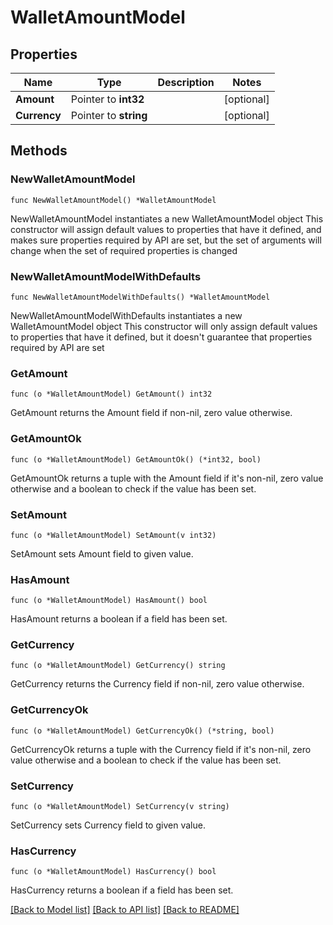 # WalletAmountModel

## Properties

Name | Type | Description | Notes
------------ | ------------- | ------------- | -------------
**Amount** | Pointer to **int32** |  | [optional] 
**Currency** | Pointer to **string** |  | [optional] 

## Methods

### NewWalletAmountModel

`func NewWalletAmountModel() *WalletAmountModel`

NewWalletAmountModel instantiates a new WalletAmountModel object
This constructor will assign default values to properties that have it defined,
and makes sure properties required by API are set, but the set of arguments
will change when the set of required properties is changed

### NewWalletAmountModelWithDefaults

`func NewWalletAmountModelWithDefaults() *WalletAmountModel`

NewWalletAmountModelWithDefaults instantiates a new WalletAmountModel object
This constructor will only assign default values to properties that have it defined,
but it doesn't guarantee that properties required by API are set

### GetAmount

`func (o *WalletAmountModel) GetAmount() int32`

GetAmount returns the Amount field if non-nil, zero value otherwise.

### GetAmountOk

`func (o *WalletAmountModel) GetAmountOk() (*int32, bool)`

GetAmountOk returns a tuple with the Amount field if it's non-nil, zero value otherwise
and a boolean to check if the value has been set.

### SetAmount

`func (o *WalletAmountModel) SetAmount(v int32)`

SetAmount sets Amount field to given value.

### HasAmount

`func (o *WalletAmountModel) HasAmount() bool`

HasAmount returns a boolean if a field has been set.

### GetCurrency

`func (o *WalletAmountModel) GetCurrency() string`

GetCurrency returns the Currency field if non-nil, zero value otherwise.

### GetCurrencyOk

`func (o *WalletAmountModel) GetCurrencyOk() (*string, bool)`

GetCurrencyOk returns a tuple with the Currency field if it's non-nil, zero value otherwise
and a boolean to check if the value has been set.

### SetCurrency

`func (o *WalletAmountModel) SetCurrency(v string)`

SetCurrency sets Currency field to given value.

### HasCurrency

`func (o *WalletAmountModel) HasCurrency() bool`

HasCurrency returns a boolean if a field has been set.


[[Back to Model list]](../README.md#documentation-for-models) [[Back to API list]](../README.md#documentation-for-api-endpoints) [[Back to README]](../README.md)


